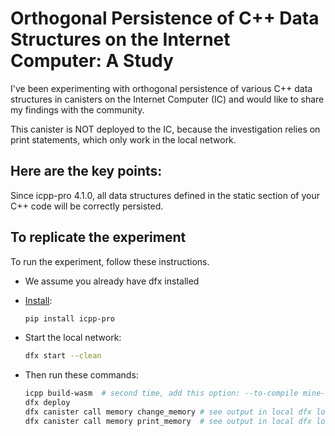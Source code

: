 # Orthogonal Persistence of C++ Data Structures on the Internet Computer: A Study

I've been experimenting with orthogonal persistence of various C++ data structures in canisters on the Internet Computer (IC) and would like to share my findings with the community.

This canister is NOT deployed to the IC, because the investigation relies on print statements, which only work in the local network.

## Here are the key points:

Since icpp-pro 4.1.0, all data structures defined in the static section of your C++ code will be correctly persisted.

## To replicate the experiment

To run the experiment, follow these instructions. 

 - We assume you already have dfx installed

- [Install](https://docs.icpp.world/installation.html):  
  ```bash
  pip install icpp-pro
  ```
- Start the local network:
  ```bash
  dfx start --clean
  ```
- Then run these commands:
  ```bash
  icpp build-wasm  # second time, add this option: --to-compile mine-no-lib
  dfx deploy
  dfx canister call memory change_memory # see output in local dfx log window
  dfx canister call memory print_memory  # see output in local dfx log window
  ```